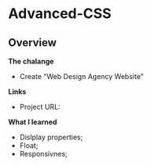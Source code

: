 # Advanced-CSS

## Overview
**The chalange**
- Create "Web Design Agency Website"

**Links**
  - Project URL: 

**What I learned**
- Dislplay properties;
- Float;
- Responsivnes;
